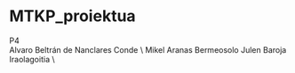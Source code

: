 # MTKP_proiektua
 P4 <br /> 
 Alvaro Beltrán de Nanclares Conde \\
 Mikel Aranas Bermeosolo 
 Julen Baroja Iraolagoitia \\
